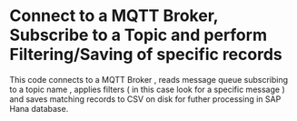 # Connect to a MQTT Broker, Subscribe to a Topic and perform Filtering/Saving of specific records

This code connects to a MQTT Broker , reads message queue subscribing to a topic name , applies filters ( in this case look for a specific message ) and saves matching records to CSV on disk for futher processing in SAP Hana database.
